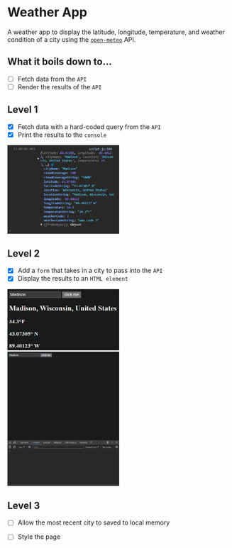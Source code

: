# Weather App

A weather app to display the latitude, longitude, temperature, and weather condition of a city using the [`open-meteo`](https://open-meteo.com/) API.

## What it boils down to...
- [ ] Fetch data from the `API`
- [ ] Render the results of the `API`

## Level 1
- [x] Fetch data with a hard-coded query from the `API` 
- [x] Print the results to the `console`

<picture>
    <img alt="Console results for Madison query" src="./assets/images/Madison_Console.png" width=50% height=50%>
</picture>


## Level 2
- [x] Add a `form` that takes in a city to pass into the `API`
- [x] Display the results to an `HTML element`

<picture>
    <img alt="Webpage results for Madison query" src="./assets/images/Madison_Webpage.png" width=50% height=50%>
</picture>

<picture>
    <img alt="GIF of both webpage and console results for Madison, Anchorage, and Edison" src="./assets/images/City_Demo.gif" width=50% height=50%>
</picture>

## Level 3
- [ ] Allow the most recent city to saved to local memory
- [ ] Style the page

